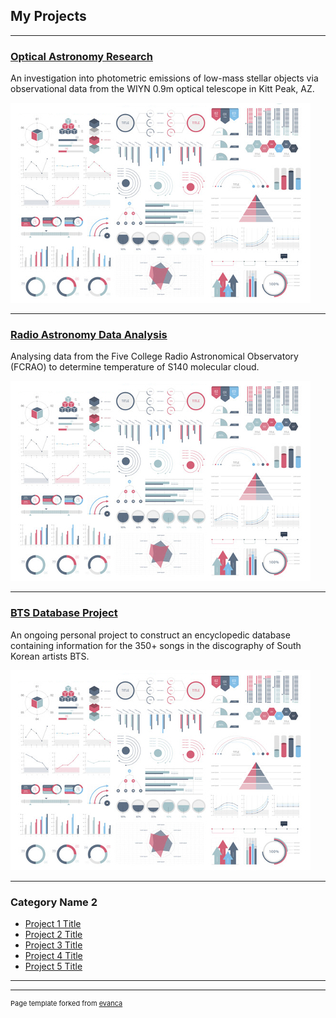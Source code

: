 ## My Projects

---

### [Optical Astronomy Research](/sample_page)
An investigation into photometric emissions of low-mass stellar objects via observational data from the WIYN 0.9m optical telescope in Kitt Peak, AZ.

<img src="images/dummy_thumbnail.jpg?raw=true"/>

---
### [Radio Astronomy Data Analysis](/pdf/sample_presentation.pdf)
Analysing data from the Five College Radio Astronomical Observatory (FCRAO) to determine temperature of S140 molecular cloud.

<img src="images/dummy_thumbnail.jpg?raw=true"/>

---
### [BTS Database Project](http://example.com/)
An ongoing personal project to construct an encyclopedic database containing information for the 350+ songs in the discography of South Korean artists BTS.

<img src="images/dummy_thumbnail.jpg?raw=true"/>

---

### Category Name 2

- [Project 1 Title](http://example.com/)
- [Project 2 Title](http://example.com/)
- [Project 3 Title](http://example.com/)
- [Project 4 Title](http://example.com/)
- [Project 5 Title](http://example.com/)

---




---
<p style="font-size:11px">Page template forked from <a href="https://github.com/evanca/quick-portfolio">evanca</a></p>
<!-- Remove above link if you don't want to attibute -->
